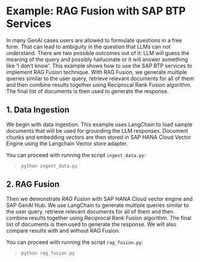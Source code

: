 # Example: RAG Fusion with SAP BTP Services

In many GenAI cases users are allowed to formulate questions in a free form. That can lead to ambiguity in the question that LLMs can not understand. There are two possible outcomes out of it: LLM will guess the meaning of the query and possibly hallucinate or it will answer something like 'I don't know'.
This example shows how to use the SAP BTP services to implement RAG Fusion technique. With RAG Fusion, we generate multiple queries similar to the user query, retrieve relevant documents for all of them and then combine results together using Reciprocal Rank Fusion algorithm. The final list of documents is then used to generate the response.

## 1. Data Ingestion

We begin with data ingestion. This example uses LangChain to load sample documents that will be used for grounding the LLM responses. Document chunks and embedding vectors are then stored in SAP HANA Cloud Vector Engine using the Langchain Vector store adapter.

You can proceed with running the script `ingest_data.py`:
> `python ingest_data.py`

## 2. RAG Fusion

Then we demonstrate *RAG Fusion* with SAP HANA Cloud vector engine and SAP GenAI Hub.
We use LangChain to generate multiple queries similar to the user query, retrieve relevant documents for all of them and then combine results together using Reciprocal Rank Fusion algorithm. The final list of documents is then used to generate the response.
We will also compare results with and without RAG Fusion.

You can proceed with running the script `rag_fusion.py`:
> `python rag_fusion.py`
